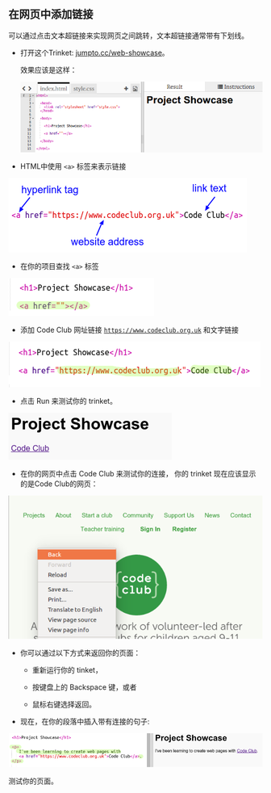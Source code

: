 ## 在网页中添加链接

可以通过点击文本超链接来实现网页之间跳转，文本超链接通常带有下划线。

+ 打开这个Trinket: [jumpto.cc/web-showcase](http://jumpto.cc/web-showcase)。
    
    效果应该是这样：
    
    ![截屏](images/showcase-starter.png)

+ HTML中使用 `<a>` 标签来表示链接

![截图](images/showcase-link.png)

+ 在你的项目查找 `<a>` 标签 

![screenshot](images/showcase-a-template.png)

+ 添加 Code Club 网址链接 [`https://www.codeclub.org.uk`](https://www.codeclub.org.uk) 和文字链接

![截屏](images/showcase-code-club.png)

+ 点击 Run 来测试你的 trinket。

![截图](images/showcase-cc-output.png)

+ 在你的网页中点击 Code Club 来测试你的连接， 你的 trinket 现在应该显示的是Code Club的网页： 

![截屏](images/showcase-cc-website.png)

+ 你可以通过以下方式来返回你的页面：
    
    + 重新运行你的 tinket，
    
    + 按键盘上的 Backspace 键，或者
    
    + 鼠标右键选择返回。

+ 现在，在你的段落中插入带有连接的句子:

![截屏](images/showcase-paragraph.png)

测试你的页面。